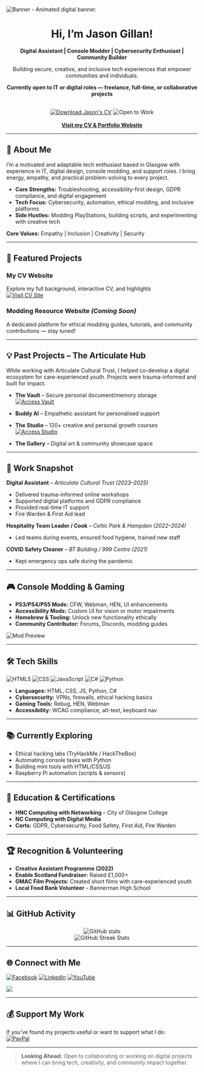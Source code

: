 ![Banner - Animated digital banner.](https://user-images.githubusercontent.com/74038190/241765440-80728820-e06b-4f96-9c9e-9df46f0cc0a5.gif)

<div align="center">
  <h1>Hi, I’m Jason Gillan!</h1>
  <p><strong>Digital Assistant | Console Modder | Cybersecurity Enthusiast | Community Builder</strong></p>
  <p>Building secure, creative, and inclusive tech experiences that empower communities and individuals.</p>
  <p><strong>Currently open to IT or digital roles — freelance, full-time, or collaborative projects</strong></p>
  <br>
  <a href="./Jason-Gillan.pdf"><img src="https://img.shields.io/badge/CV-Jason%20Gillan-blue?style=for-the-badge&logo=readthedocs&logoColor=white" alt="Download Jason's CV"></a>
  <img src="https://img.shields.io/badge/Status-Open%20to%20Work-brightgreen?style=for-the-badge&logo=freelancer&logoColor=white" alt="Open to Work">
  <br><br>
  <a href="https://mrjasondex.github.io/CV-Work/"><strong>Visit my CV & Portfolio Website</strong></a>
</div>

---

## 🧠 About Me

I’m a motivated and adaptable tech enthusiast based in Glasgow with experience in IT, digital design, console modding, and support roles. I bring energy, empathy, and practical problem-solving to every project.

- **Core Strengths:** Troubleshooting, accessibility-first design, GDPR compliance, and digital engagement  
- **Tech Focus:** Cybersecurity, automation, ethical modding, and inclusive platforms  
- **Side Hustles:** Modding PlayStations, building scripts, and experimenting with creative tech

**Core Values:** Empathy | Inclusion | Creativity | Security

---

## 🧱 Featured Projects

### My CV Website  
Explore my full background, interactive CV, and highlights  
[![Visit CV Site](https://img.shields.io/badge/Portfolio-Site-333?style=flat&logo=githubpages&logoColor=white)](https://mrjasondex.github.io/CV-Work/)

### Modding Resource Website *(Coming Soon)*  
A dedicated platform for ethical modding guides, tutorials, and community contributions — stay tuned!

---

## 💡 Past Projects – The Articulate Hub

While working with Articulate Cultural Trust, I helped co-develop a digital ecosystem for care-experienced youth. Projects were trauma-informed and built for impact.

- **The Vault** – Secure personal document/memory storage  
  [![Access Vault](https://img.shields.io/badge/Access-Vault-brightgreen)](https://vault.articulatehub.com/)

- **Buddy AI** – Empathetic assistant for personalised support  

- **The Studio** – 120+ creative and personal growth courses  
  [![Access Studio](https://img.shields.io/badge/Access-Studio-blue)](http://studio.articulatehub.com/)

- **The Gallery** – Digital art & community showcase space  

---

## 💼 Work Snapshot

**Digital Assistant** – *Articulate Cultural Trust (2023–2025)*  
- Delivered trauma-informed online workshops  
- Supported digital platforms and GDPR compliance  
- Provided real-time IT support  
- Fire Warden & First Aid lead  

**Hospitality Team Leader / Cook** – *Celtic Park & Hampden (2022–2024)*  
- Led teams during events, ensured food hygiene, trained new staff  

**COVID Safety Cleaner** – *BT Building / 999 Centre (2021)*  
- Kept emergency ops safe during the pandemic  

---

## 🎮 Console Modding & Gaming

- **PS3/PS4/PS5 Mods:** CFW, Webman, HEN, UI enhancements  
- **Accessibility Mods:** Custom UI for vision or motor impairments  
- **Homebrew & Tooling:** Unlock new functionality ethically  
- **Community Contributor:** Forums, Discords, modding guides  

![Mod Preview](https://user-images.githubusercontent.com/your-mod-preview.gif)

---

## 🛠 Tech Skills

![HTML5](https://img.shields.io/badge/html5-%23E34F26.svg?style=for-the-badge&logo=html5&logoColor=white)
![CSS](https://img.shields.io/badge/css-%23239120.svg?style=for-the-badge&logo=css3&logoColor=white)
![JavaScript](https://img.shields.io/badge/javascript-%23323330.svg?style=for-the-badge&logo=javascript&logoColor=%23F7DF1E)
![C#](https://img.shields.io/badge/c%23-%23239120.svg?style=for-the-badge&logo=csharp&logoColor=white)
![Python](https://img.shields.io/badge/python-%233776AB.svg?style=for-the-badge&logo=python&logoColor=white)

- **Languages:** HTML, CSS, JS, Python, C#  
- **Cybersecurity:** VPNs, firewalls, ethical hacking basics  
- **Gaming Tools:** Rebug, HEN, Webman  
- **Accessibility:** WCAG compliance, alt-text, keyboard nav

---

## 📚 Currently Exploring

- Ethical hacking labs (TryHackMe / HackTheBox)  
- Automating console tasks with Python  
- Building mini tools with HTML/CSS/JS  
- Raspberry Pi automation (scripts & sensors)  

---

## 📜 Education & Certifications

- **HNC Computing with Networking** – City of Glasgow College  
- **NC Computing with Digital Media**  
- **Certs:** GDPR, Cybersecurity, Food Safety, First Aid, Fire Warden

---

## 🏆 Recognition & Volunteering

- **Creative Assistant Programme (2022)**  
- **Enable Scotland Fundraiser:** Raised £1,000+  
- **GMAC Film Projects:** Created short films with care-experienced youth  
- **Local Food Bank Volunteer** – Bannerman High School

---

## 📊 GitHub Activity

<p align="center">
  <img src="https://github-readme-stats.vercel.app/api?username=JasonArticulate&show_icons=true&theme=radical" alt="GitHub stats"><br>
  <img src="https://streak-stats.demolab.com?user=JasonArticulate&theme=radical" alt="GitHub Streak Stats">
</p>

---

## 🌐 Connect with Me

[![Facebook](https://img.shields.io/badge/Facebook-%231877F2.svg?logo=Facebook&logoColor=white)](https://www.facebook.com/MrJasonDEX/)
[![LinkedIn](https://img.shields.io/badge/LinkedIn-%230077B5.svg?logo=linkedin&logoColor=white)](https://www.linkedin.com/in/jason-gillan-6074182a6/)
[![YouTube](https://img.shields.io/badge/YouTube-%23FF0000.svg?logo=YouTube&logoColor=white)](https://www.youtube.com/@MrJasonDEX)

[![](https://visitcount.itsvg.in/api?id=JasonArticulate&icon=0&color=0)](https://visitcount.itsvg.in)

---

## 💰 Support My Work

If you’ve found my projects useful or want to support what I do:  
[![PayPal](https://img.shields.io/badge/PayPal-00457C?style=for-the-badge&logo=paypal&logoColor=white)](https://paypal.me/MrJasonDEX)

---

> **Looking Ahead:** Open to collaborating or working on digital projects where I can bring tech, creativity, and community impact together.